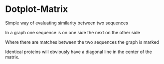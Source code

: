 # Dotplot-Matrix

Simple way of evaluating similarity between two sequences

In a graph one sequence is on one side the next on the other side

 Where there are matches between the two sequences the graph is marked

Identical proteins will obviously have a diagonal line in the center of the matrix.
